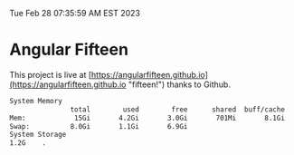 Tue Feb 28 07:35:59 AM EST 2023

# Angular Fifteen


This project is live at [https://angularfifteen.github.io](https://angularfifteen.github.io "fifteen!") thanks to Github.

```bash
System Memory
               total        used        free      shared  buff/cache   available
Mem:            15Gi       4.2Gi       3.0Gi       701Mi       8.1Gi        10Gi
Swap:          8.0Gi       1.1Gi       6.9Gi
System Storage
1.2G	.
